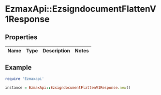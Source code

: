 # EzmaxApi::EzsigndocumentFlattenV1Response

## Properties

| Name | Type | Description | Notes |
| ---- | ---- | ----------- | ----- |

## Example

```ruby
require 'Ezmaxapi'

instance = EzmaxApi::EzsigndocumentFlattenV1Response.new()
```

